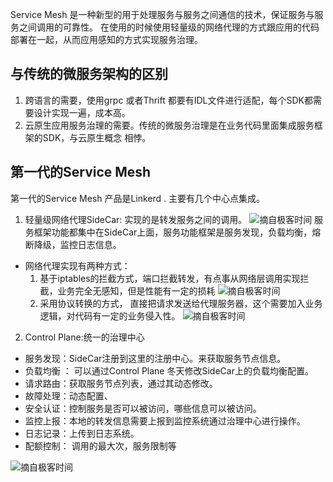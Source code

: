 Service Mesh 是一种新型的用于处理服务与服务之间通信的技术，保证服务与服务之间调用的可靠性。
在使用的时候使用轻量级的网络代理的方式跟应用的代码部署在一起，从而应用感知的方式实现服务治理。
## 与传统的微服务架构的区别
1. 跨语言的需要，使用grpc 或者Thrift 都要有IDL文件进行适配，每个SDK都需要设计实现一遍，成本高。
2. 云原生应用服务治理的需要。传统的微服务治理是在业务代码里面集成服务框架的SDK，与云原生概念
相悖。
## 第一代的Service Mesh
第一代的Service Mesh 产品是Linkerd .
主要有几个中心点集成。
1. 轻量级网络代理SideCar: 实现的是转发服务之间的调用。
![摘自极客时间](https://upload-images.jianshu.io/upload_images/4237685-da268f5c4254ee49.png?imageMogr2/auto-orient/strip%7CimageView2/2/w/1240)
服务框架功能都集中在SideCar上面，服务功能框架是服务发现，负载均衡，熔断降级，监控日志信息。
- 网络代理实现有两种方式：
  1. 基于iptables的拦截方式，端口拦截转发，有点事从网络层调用实现拦截，业务完全无感知，但是性能有一定的损耗
![摘自极客时间](https://upload-images.jianshu.io/upload_images/4237685-4cfb582080c00583.png?imageMogr2/auto-orient/strip%7CimageView2/2/w/1240)
  2. 采用协议转换的方式， 直接把请求发送给代理服务器，这个需要加入业务逻辑，对代码有一定的业务侵入性。
![摘自极客时间](https://upload-images.jianshu.io/upload_images/4237685-482e497896aff6a9.png?imageMogr2/auto-orient/strip%7CimageView2/2/w/1240)
2.  Control Plane:统一的治理中心
- 服务发现：SideCar注册到这里的注册中心。来获取服务节点信息。
- 负载均衡 ： 可以通过Control Plane 冬天修改SideCar上的负载均衡配置。
- 请求路由：获取服务节点列表，通过其动态修改。
- 故障处理：动态配置、
- 安全认证：控制服务是否可以被访问，哪些信息可以被访问。
- 监控上报：本地的转发信息需要上报到监控系统通过治理中心进行操作。
- 日志记录：上传到日志系统。
- 配额控制： 调用的最大次，服务限制等

![摘自极客时间](https://upload-images.jianshu.io/upload_images/4237685-bd3ecde70def7ffa.png?imageMogr2/auto-orient/strip%7CimageView2/2/w/1240)
